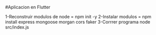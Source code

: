 

#Aplicacion en Flutter

1-Reconstruir modulos de node = npm init -y
2-Instalar modulos = npm install express mongoose morgan cors faker 
3-Corrrer programa node src/index.js
